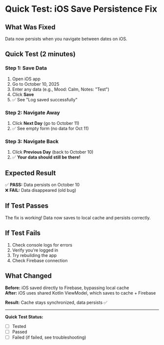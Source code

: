 # Quick Test: iOS Save Persistence Fix

## What Was Fixed

Data now persists when you navigate between dates on iOS.

## Quick Test (2 minutes)

### Step 1: Save Data
1. Open iOS app
2. Go to October 10, 2025
3. Enter any data (e.g., Mood: Calm, Notes: "Test")
4. Click **Save**
5. ✅ See "Log saved successfully"

### Step 2: Navigate Away
1. Click **Next Day** (go to October 11)
2. ✅ See empty form (no data for Oct 11)

### Step 3: Navigate Back
1. Click **Previous Day** (back to October 10)
2. ✅ **Your data should still be there!**

## Expected Result

✅ **PASS:** Data persists on October 10  
❌ **FAIL:** Data disappeared (old bug)

## If Test Passes

The fix is working! Data now saves to local cache and persists correctly.

## If Test Fails

1. Check console logs for errors
2. Verify you're logged in
3. Try rebuilding the app
4. Check Firebase connection

## What Changed

**Before:** iOS saved directly to Firebase, bypassing local cache  
**After:** iOS uses shared Kotlin ViewModel, which saves to cache + Firebase  

**Result:** Cache stays synchronized, data persists ✅

---

**Quick Test Status:**
- [ ] Tested
- [ ] Passed
- [ ] Failed (if failed, see troubleshooting)

